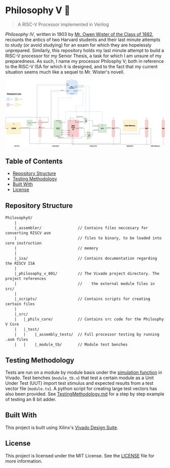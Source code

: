 # Philosophy V :book:
>A RISC-V Processor implemented in Verilog 

*Philosophy IV*, written in 1903 by [Mr. Owen Wister of the Class of 1882](https://en.wikipedia.org/wiki/Owen_Wister), recounts the antics of two Harvard students and their last minute attempts to study (or avoid studying) for an exam for which they are hopelessly unprepared. Similarly, this repository holds my last minute attempt to build a RISC-V processor for my Senior Thesis, a task for which I am unsure of my preparedness.
As such, I name my processor Philosphy V; both in reference to the RISC-V ISA for which it is designed, and to the fact that my current situation seems much like a sequel to Mr. Wister's novell.

![Core Diagram](https://github.com/AnthonyKenny98/PhilosophyV/blob/master/doc/PhilosophyV_Core-Core.png)

## Table of Contents
+ [Repository Structure](#structure)
+ [Testing Methodology](#testing)
+ [Built With](#builtwith)
+ [License](#license)

## <a name=structure></a>Repository Structure
  ```
  PhilosophyV/
      |
      |_assembler/                // Contains files neccesary for converting RISCV asm
      |                           // files to binary, to be loaded into core instruction
      |                           // memory
      |
      |_isa/                      // Contains documentation regarding the RISCV ISA
      |
      |_philosophy_v_001/         // The Vivado project directory. The project references
      |                           //    the external module files in src/
      |
      |_scripts/                  // Contains scripts for creating certain files
      |
      |_src/
      |   |_philv_core/           // Contains src code for the Philosphy V Core
      |   |_test/
      |   |    |_assembly_tests/  // Full processor testing by running .asm files
      |   |    |_module_tb/       // Module test benches
  ```
  
## <a name=testing></a>Testing Methodology
Tests are run on a module by module basis under the [simulation function](https://www.xilinx.com/products/design-tools/vivado/simulator.html) in Vivado. Test benches (```module_tb.v```) that test a certain module as a Unit Under Test (UUT) import test stimulus and expected results from a test vector file (```module.tv```). A python script for creating large test vectors has also been provided. See [TestingMethodology.md](doc/TestingMethodology.md) for a step by step example of testing an 8 bit adder.


## <a name=builtwith></a>Built With
This project is built using Xilinx's [Vivado Design Suite](https://www.xilinx.com/products/design-tools/vivado.html).

## <a name=license></a>License
This project is licensed under the MIT License.  See the [LICENSE](LICENSE) file for more information.
